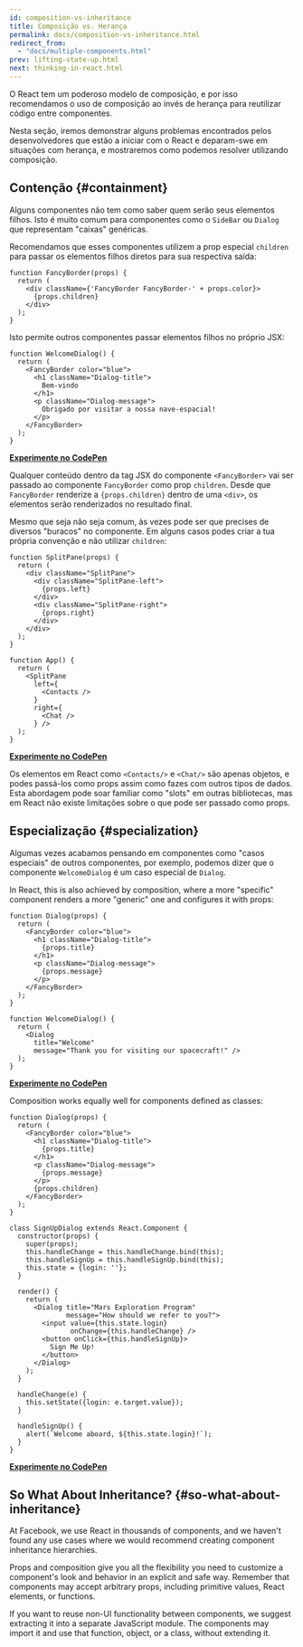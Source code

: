 ```yaml
---
id: composition-vs-inheritance
title: Composição vs. Herança
permalink: docs/composition-vs-inheritance.html
redirect_from:
  - "docs/multiple-components.html"
prev: lifting-state-up.html
next: thinking-in-react.html
---
```


O React tem um poderoso modelo de composição, e por isso recomendamos o uso de composição ao invés de herança para reutilizar código entre componentes.

Nesta seção, iremos demonstrar alguns problemas encontrados pelos desenvolvedores que estão a iniciar com o React e deparam-swe em situações com herança, e mostraremos como podemos resolver utilizando composição.

## Contenção {#containment}

Alguns componentes não tem como saber quem serão seus elementos filhos. Isto é muito comum para componentes como o `SideBar` ou `Dialog` que representam "caixas" genéricas.

Recomendamos que esses componentes utilizem a prop especial `children` para passar os elementos filhos diretos para sua respectiva saída:

```js{4}
function FancyBorder(props) {
  return (
    <div className={'FancyBorder FancyBorder-' + props.color}>
      {props.children}
    </div>
  );
}
```

Isto permite outros componentes passar elementos filhos no próprio JSX:

```js{4-9}
function WelcomeDialog() {
  return (
    <FancyBorder color="blue">
      <h1 className="Dialog-title">
        Bem-vindo
      </h1>
      <p className="Dialog-message">
        Obrigado por visitar a nossa nave-espacial!
      </p>
    </FancyBorder>
  );
}
```

**[Experimente no CodePen](https://codepen.io/gaearon/pen/ozqNOV?editors=0010)**

Qualquer conteúdo dentro da tag JSX do componente `<FancyBorder>` vai ser passado ao componente `FancyBorder` como prop `children`. Desde que `FancyBorder` renderize a `{props.children}` dentro de uma `<div>`, os elementos serão renderizados no resultado final.

Mesmo que seja não seja comum, às vezes pode ser que precises de diversos "buracos" no componente. Em alguns casos podes criar a tua própria convenção e não utilizar `children`:

```js{5,8,18,21}
function SplitPane(props) {
  return (
    <div className="SplitPane">
      <div className="SplitPane-left">
        {props.left}
      </div>
      <div className="SplitPane-right">
        {props.right}
      </div>
    </div>
  );
}

function App() {
  return (
    <SplitPane
      left={
        <Contacts />
      }
      right={
        <Chat />
      } />
  );
}
```

[**Experimente no CodePen**](https://codepen.io/gaearon/pen/gwZOJp?editors=0010)

Os elementos em React como `<Contacts/>` e `<Chat/>` são apenas objetos, e podes passá-los como props assim como fazes com outros tipos de dados. Esta abordagem pode soar familiar como "slots" em outras bibliotecas, mas em React não existe limitações sobre o que pode ser passado como props.

## Especialização {#specialization}

Algumas vezes acabamos pensando em componentes como "casos especiais" de outros componentes, por exemplo, podemos dizer que o componente `WelcomeDialog` é um caso especial de `Dialog`.

In React, this is also achieved by composition, where a more "specific" component renders a more "generic" one and configures it with props:

```js{5,8,16-18}
function Dialog(props) {
  return (
    <FancyBorder color="blue">
      <h1 className="Dialog-title">
        {props.title}
      </h1>
      <p className="Dialog-message">
        {props.message}
      </p>
    </FancyBorder>
  );
}

function WelcomeDialog() {
  return (
    <Dialog
      title="Welcome"
      message="Thank you for visiting our spacecraft!" />
  );
}
```

[**Experimente no CodePen**](https://codepen.io/gaearon/pen/kkEaOZ?editors=0010)

Composition works equally well for components defined as classes:

```js{10,27-31}
function Dialog(props) {
  return (
    <FancyBorder color="blue">
      <h1 className="Dialog-title">
        {props.title}
      </h1>
      <p className="Dialog-message">
        {props.message}
      </p>
      {props.children}
    </FancyBorder>
  );
}

class SignUpDialog extends React.Component {
  constructor(props) {
    super(props);
    this.handleChange = this.handleChange.bind(this);
    this.handleSignUp = this.handleSignUp.bind(this);
    this.state = {login: ''};
  }

  render() {
    return (
      <Dialog title="Mars Exploration Program"
              message="How should we refer to you?">
        <input value={this.state.login}
               onChange={this.handleChange} />
        <button onClick={this.handleSignUp}>
          Sign Me Up!
        </button>
      </Dialog>
    );
  }

  handleChange(e) {
    this.setState({login: e.target.value});
  }

  handleSignUp() {
    alert(`Welcome aboard, ${this.state.login}!`);
  }
}
```

[**Experimente no CodePen**](https://codepen.io/gaearon/pen/gwZbYa?editors=0010)

## So What About Inheritance? {#so-what-about-inheritance}

At Facebook, we use React in thousands of components, and we haven't found any use cases where we would recommend creating component inheritance hierarchies.

Props and composition give you all the flexibility you need to customize a component's look and behavior in an explicit and safe way. Remember that components may accept arbitrary props, including primitive values, React elements, or functions.

If you want to reuse non-UI functionality between components, we suggest extracting it into a separate JavaScript module. The components may import it and use that function, object, or a class, without extending it.
